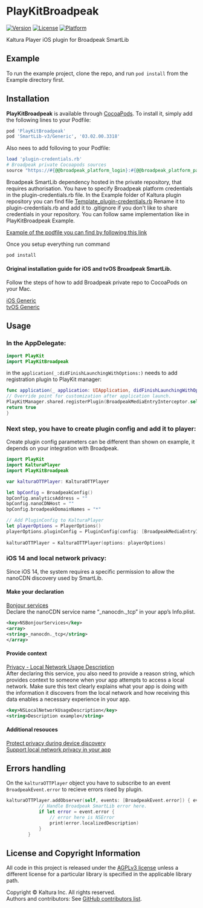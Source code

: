 # PlayKitBroadpeak

[![Version](https://img.shields.io/cocoapods/v/PlayKitBroadpeak.svg?style=flat)](https://cocoapods.org/pods/PlayKitBroadpeak)
[![License](https://img.shields.io/cocoapods/l/PlayKitBroadpeak.svg?style=flat)](https://cocoapods.org/pods/PlayKitBroadpeak)
[![Platform](https://img.shields.io/cocoapods/p/PlayKitBroadpeak.svg?style=flat)](https://cocoapods.org/pods/PlayKitBroadpeak)

Kaltura Player iOS plugin for Broadpeak SmartLib

## Example

To run the example project, clone the repo, and run `pod install` from the Example directory first.

## Installation

**PlayKitBroadpeak** is available through [CocoaPods](https://cocoapods.org). To install
it, simply add the following lines to your Podfile:

```ruby
pod 'PlayKitBroadpeak'
pod 'SmartLib-v3/Generic', '03.02.00.3318'
```
Also nees to add folloving to your Podfile:
```ruby
load 'plugin-credentials.rb'
# Broadpeak private Cocoapods sources
source "https://#{@@broadpeak_platform_login}:#{@@broadpeak_platform_password}@delivery-platform.broadpeak.tv/ios/broadpeak/specs.git"
```
Broadpeak SmartLib dependency hosted in the private repository, that requires authorisation. You have to specify Broadpeak platform credentials in the plugin-credentials.rb file. In the Example folder of Kaltura plugin repository you can find file [Template_plugin-credentials.rb](https://github.com/chausov/playkit-ios-broadpeak-smartlib/blob/development/Example/Template_plugin-credentials.rb) Rename it to plugin-credentials.rb and add it to .gitignore if you don't like to share credentials in your repository. You can follow same implementation like in PlayKitBroadpeak Example.

[Example of the podfile you can find by following this link](https://github.com/chausov/playkit-ios-broadpeak-smartlib/blob/development/Example/Podfile)  

Once you setup everything run command
```ruby
pod install
```

#### Original installation guide for iOS and tvOS Broadpeak SmartLib.
Follow the steps of how to add Broadpeak private repo to CocoaPods on your Mac.  

[iOS Generic](https://delivery-platform.broadpeak.tv/docs/?solution=ios-generic)    
[tvOS Generic](https://delivery-platform.broadpeak.tv/docs/?solution=tvos-generic)  

## Usage
### In the AppDelegate:

```swift
import PlayKit
import PlayKitBroadpeak
```
in the ```application(_:didFinishLaunchingWithOptions:)``` needs to add registration plugin to PlayKit manager:
```swift
func application(_ application: UIApplication, didFinishLaunchingWithOptions launchOptions: [UIApplication.LaunchOptionsKey: Any]?) -> Bool {
// Override point for customization after application launch.
PlayKitManager.shared.registerPlugin(BroadpeakMediaEntryInterceptor.self)
return true
}
```
### Next step, you have to create plugin config and add it to player:
Create plugin config parameters can be different than shown on example, it depends on your integration with Broadpeak.
```swift
import PlayKit
import KalturaPlayer
import PlayKitBroadpeak
```

```swift
var kalturaOTTPlayer: KalturaOTTPlayer

let bpConfig = BroadpeakConfig()
bpConfig.analyticsAddress = ""
bpConfig.nanoCDNHost = ""
bpConfig.broadpeakDomainNames = "*"

// Add PluginConfig to KalturaPlayer
let playerOptions = PlayerOptions()
playerOptions.pluginConfig = PluginConfig(config: [BroadpeakMediaEntryInterceptor.pluginName: bpConfig])
        
kalturaOTTPlayer = KalturaOTTPlayer(options: playerOptions)

```

### iOS 14 and local network privacy:
Since iOS 14, the system requires a specific permission to allow the nanoCDN discovery used by SmartLib.
#### Make your declaration
[Bonjour services](https://developer.apple.com/documentation/bundleresources/information_property_list/nsbonjourservices)  
Declare the nanoCDN service name “_nanocdn._tcp” in your app’s Info.plist.
```xml
<key>NSBonjourServices</key>
<array>
<string>_nanocdn._tcp</string>
</array>
```

#### Provide context
[Privacy - Local Network Usage Description](https://developer.apple.com/documentation/bundleresources/information_property_list/nslocalnetworkusagedescription)  
After declaring this service, you also need to provide a reason string, which provides context to someone when your app attempts to access a local network. Make sure this text clearly explains what your app is doing with the information it discovers from the local network and how receiving this data enables a necessary experience in your app.
```xml
<key>NSLocalNetworkUsageDescription</key>
<string>Description example</string>
```

#### Additional resouces
[Protect privacy during device discovery](https://developer.apple.com/news/?id=0oi77447)  
[Support local network privacy in your app](https://developer.apple.com/videos/play/wwdc2020/10110/)


## Errors handling

On the ```kalturaOTTPlayer``` object you have to subscribe to an event ```BroadpeakEvent.error``` to recieve errors rised by plugin.

```swift
kalturaOTTPlayer.addObserver(self, events: [BroadpeakEvent.error]) { event in
            // Handle Broadpeak SmartLib error here.
            if let error = event.error {
                // error here is NSError
                print(error.localizedDescription)
            }
        }
```

## License and Copyright Information

All code in this project is released under the [AGPLv3 license](http://www.gnu.org/licenses/agpl-3.0.html) unless a different license for a particular library is specified in the applicable library path.   

Copyright © Kaltura Inc. All rights reserved.   
Authors and contributors: See [GitHub contributors list](https://github.com/kaltura/playkit-ios-broadpeak-smartlib/graphs/contributors).
